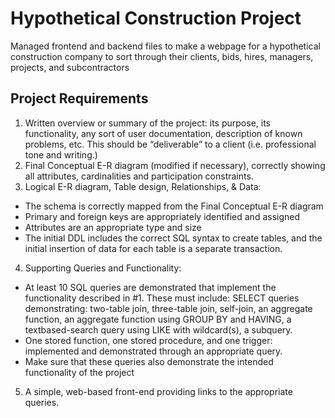 # Hypothetical Construction Project
Managed frontend and backend files to make a webpage for a hypothetical construction company to sort through their clients, bids, hires, managers, projects, and subcontractors

## Project Requirements
1. Written overview or summary of the project: its purpose, its functionality, any sort of user documentation, description of known problems, etc. This should be “deliverable” to a client (i.e. professional tone and writing.)
2. Final Conceptual E-R diagram (modified if necessary), correctly showing all attributes, cardinalities and participation constraints.
3. Logical E-R diagram, Table design, Relationships, & Data:
- The schema is correctly mapped from the Final Conceptual E-R diagram
- Primary and foreign keys are appropriately identified and assigned
- Attributes are an appropriate type and size
- The initial DDL includes the correct SQL syntax to create tables, and the initial insertion of data for each table is a separate transaction.
4. Supporting Queries and Functionality:
- At least 10 SQL queries are demonstrated that implement the functionality described in #1. These must include: SELECT queries demonstrating: two-table join, three-table join, self-join, an aggregate function, an aggregate function using GROUP BY and HAVING, a textbased-search query using LIKE with wildcard(s), a subquery.
- One stored function, one stored procedure, and one trigger: implemented and demonstrated through an appropriate query.
- Make sure that these queries also demonstrate the intended functionality of the project 
5. A simple, web-based front-end providing links to the appropriate queries.
